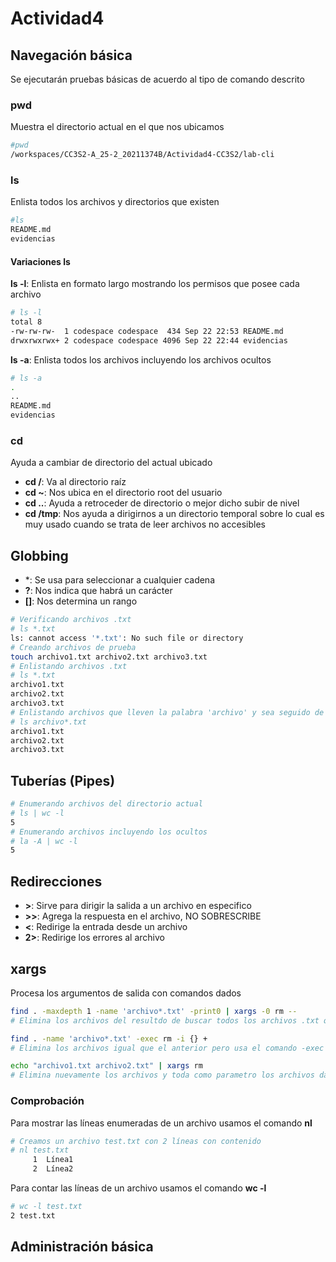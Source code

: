 # Actividad4
## Navegación básica
Se ejecutarán pruebas básicas de acuerdo al tipo de comando descrito
### pwd
Muestra el directorio actual en el que nos ubicamos
```bash
#pwd
/workspaces/CC3S2-A_25-2_20211374B/Actividad4-CC3S2/lab-cli
```
### ls
Enlista todos los archivos y directorios que existen
```bash
#ls
README.md
evidencias
```
#### Variaciones ls
**ls -l**: Enlista en formato largo mostrando los permisos que posee cada archivo
```bash
# ls -l
total 8
-rw-rw-rw-  1 codespace codespace  434 Sep 22 22:53 README.md
drwxrwxrwx+ 2 codespace codespace 4096 Sep 22 22:44 evidencias
```
**ls -a**: Enlista todos los archivos incluyendo los archivos ocultos
```bash
# ls -a
.
..
README.md
evidencias
```
### cd
Ayuda a cambiar de directorio del actual ubicado
- **cd /**: Va al directorio raíz
- **cd ~**: Nos ubica en el directorio root del usuario
- **cd ..**: Ayuda a retroceder de directorio o mejor dicho subir de nivel
- **cd /tmp**: Nos ayuda a dirigirnos a un directorio temporal sobre lo cual es muy usado cuando se trata de leer archivos no accesibles

## Globbing
- *: Se usa para seleccionar a cualquier cadena
- **?**: Nos indica que habrá un carácter
- **[]**: Nos determina un rango
```bash
# Verificando archivos .txt
# ls *.txt
ls: cannot access '*.txt': No such file or directory
# Creando archivos de prueba
touch archivo1.txt archivo2.txt archivo3.txt
# Enlistando archivos .txt
# ls *.txt
archivo1.txt
archivo2.txt
archivo3.txt
# Enlistando archivos que lleven la palabra 'archivo' y sea seguido de cualquier cadena
# ls archivo*.txt
archivo1.txt
archivo2.txt
archivo3.txt
```

## Tuberías (Pipes)
```bash
# Enumerando archivos del directorio actual
# ls | wc -l
5
# Enumerando archivos incluyendo los ocultos
# la -A | wc -l
5
```

## Redirecciones
- **>**: Sirve para dirigir la salida a un archivo en especifico
- **>>**: Agrega la respuesta en el archivo, NO SOBRESCRIBE
- **<**: Redirige la entrada desde un archivo
- **2>**: Redirige los errores al archivo

## xargs
Procesa los argumentos de salida con comandos dados
```bash
find . -maxdepth 1 -name 'archivo*.txt' -print0 | xargs -0 rm --
# Elimina los archivos del resultdo de buscar todos los archivos .txt que contienen la palabra archivo seguido de algún caracter
```

```bash
find . -name 'archivo*.txt' -exec rm -i {} +
# Elimina los archivos igual que el anterior pero usa el comando -exec rm -i {} + el cual nos pide confirmación para eliminar cada archivo
```

```bash
echo "archivo1.txt archivo2.txt" | xargs rm
# Elimina nuevamente los archivos y toda como parametro los archivos dados con el echo
```

### Comprobación
Para mostrar las líneas enumeradas de un archivo usamos el comando **nl**
```bash
# Creamos un archivo test.txt con 2 líneas con contenido
# nl test.txt
     1	Línea1
     2	Línea2
```
Para contar las líneas de un archivo usamos el comando  **wc -l**
```bash
# wc -l test.txt
2 test.txt
```

## Administración básica